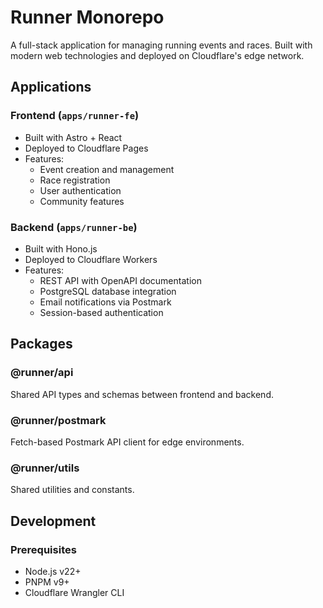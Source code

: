 # Runner Monorepo

A full-stack application for managing running events and races. Built with modern web technologies and deployed on Cloudflare's edge network.

## Applications

### Frontend (`apps/runner-fe`)

- Built with Astro + React
- Deployed to Cloudflare Pages
- Features:
  - Event creation and management
  - Race registration
  - User authentication
  - Community features

### Backend (`apps/runner-be`)

- Built with Hono.js
- Deployed to Cloudflare Workers
- Features:
  - REST API with OpenAPI documentation
  - PostgreSQL database integration
  - Email notifications via Postmark
  - Session-based authentication

## Packages

### @runner/api

Shared API types and schemas between frontend and backend.

### @runner/postmark

Fetch-based Postmark API client for edge environments.

### @runner/utils

Shared utilities and constants.

## Development

### Prerequisites

- Node.js v22+
- PNPM v9+
- Cloudflare Wrangler CLI
